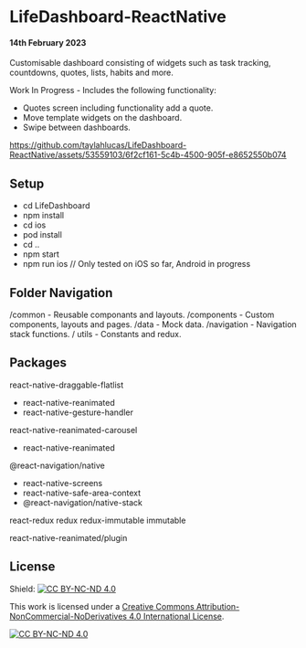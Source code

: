 # LifeDashboard-ReactNative

#### 14th February 2023

Customisable dashboard consisting of widgets such as task tracking, countdowns, quotes, lists, habits and more.

Work In Progress - Includes the following functionality:
- Quotes screen including functionality add a quote.
- Move template widgets on the dashboard.
- Swipe between dashboards.

https://github.com/taylahlucas/LifeDashboard-ReactNative/assets/53559103/6f2cf161-5c4b-4500-905f-e8652550b074

## Setup

- cd LifeDashboard
- npm install
- cd ios
- pod install
- cd ..
- npm start
- npm run ios   // Only tested on iOS so far, Android in progress

## Folder Navigation

/common - Reusable componants and layouts.
/components - Custom components, layouts and pages.
/data - Mock data.
/navigation - Navigation stack functions.
/ utils - Constants and redux.

## Packages

react-native-draggable-flatlist
  - react-native-reanimated
  - react-native-gesture-handler

react-native-reanimated-carousel
  - react-native-reanimated

@react-navigation/native
  - react-native-screens
  - react-native-safe-area-context
  - @react-navigation/native-stack

react-redux
redux
redux-immutable
immutable

react-native-reanimated/plugin

## License

Shield: [![CC BY-NC-ND 4.0][cc-by-nc-nd-shield]][cc-by-nc-nd]

This work is licensed under a
[Creative Commons Attribution-NonCommercial-NoDerivatives 4.0 International License][cc-by-nc-nd].

[![CC BY-NC-ND 4.0][cc-by-nc-nd-image]][cc-by-nc-nd]

[cc-by-nc-nd]: http://creativecommons.org/licenses/by-nc-nd/4.0/
[cc-by-nc-nd-image]: https://licensebuttons.net/l/by-nc-nd/4.0/88x31.png
[cc-by-nc-nd-shield]: https://img.shields.io/badge/License-CC%20BY--NC--ND%204.0-lightgrey.svg
